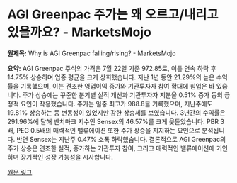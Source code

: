 # AGI Greenpac 주가는 왜 오르고/내리고 있을까요? - MarketsMojo

**원제목:** Why is AGI Greenpac falling/rising? - MarketsMojo

**요약:** AGI Greenpac 주식의 가격은 7월 22일 기준 972.85로, 이틀 연속 하락 후 14.75% 상승하며 업종 평균을 크게 상회했습니다.  지난 1년 동안 21.29%의 높은 수익률을 기록했으며, 이는 견조한 영업이익 증가와 기관투자자 참여 확대에 힘입은 바 있습니다.  주가 상승에는 꾸준한 분기별 실적 개선과 기관투자자 지분율 0.51% 증가 등의 긍정적 요인이 작용했습니다.  주가는 일중 최고가 988.8을 기록했으며, 지난주에도 19.81% 상승하는 등 변동성이 있었지만 강한 상승세를 보였습니다.  3년간의 수익률은 291.96%에 달해 벤치마크 지수인 Sensex의 46.57%를 크게 웃돌았습니다.  PBR 3배, PEG 0.5배의 매력적인 밸류에이션 또한 주가 상승을 지지하는 요인으로 분석됩니다.  반면 Sensex는 지난주 0.47% 소폭 하락했습니다.  결론적으로 AGI Greenpac의 주가 상승은 견조한 실적, 증가하는 기관투자 참여, 그리고 매력적인 밸류에이션에 기인하며 장기적인 성장 가능성을 시사합니다.

[원문 링크](https://www.marketsmojo.com/news/stocks-in-action/why-is-agi-greenpac-fallingrising-3288667)
